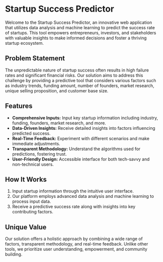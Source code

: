 # Startup Success Predictor

Welcome to the Startup Success Predictor, an innovative web application that utilizes data analysis and machine learning to predict the success rate of startups. This tool empowers entrepreneurs, investors, and stakeholders with valuable insights to make informed decisions and foster a thriving startup ecosystem.

## Problem Statement

The unpredictable nature of startup success often results in high failure rates and significant financial risks. Our solution aims to address this challenge by providing a predictive tool that considers various factors such as industry trends, funding amount, number of founders, market research, unique selling proposition, and customer base size.

## Features

- **Comprehensive Inputs:** Input key startup information including industry, funding, founders, market research, and more.
- **Data-Driven Insights:** Receive detailed insights into factors influencing predicted success.
- **Real-Time Feedback:** Experiment with different scenarios and make immediate adjustments.
- **Transparent Methodology:** Understand the algorithms used for predictions, fostering trust.
- **User-Friendly Design:** Accessible interface for both tech-savvy and non-technical users.

## How It Works

1. Input startup information through the intuitive user interface.
2. Our platform employs advanced data analysis and machine learning to process input data.
3. Receive a predictive success rate along with insights into key contributing factors.

## Unique Value

Our solution offers a holistic approach by combining a wide range of factors, transparent methodology, and real-time feedback. Unlike other tools, we prioritize user understanding, empowerment, and community building.
